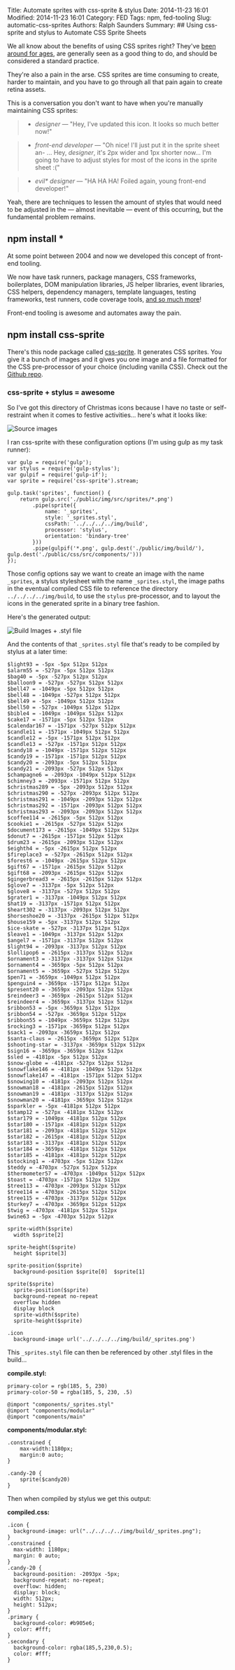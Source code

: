 Title: Automate sprites with css-sprite &amp; stylus
Date: 2014-11-23 16:01
Modified: 2014-11-23 16:01
Category: FED
Tags: npm, fed-tooling
Slug: automatic-css-sprites
Authors: Ralph Saunders
Summary: ## Using css-sprite and stylus to Automate CSS Sprite Sheets

We all know about the benefits of using CSS sprites right? They've [been around for ages](http://alistapart.com/article/sprites), are generally seen as a good thing to do, and should be considered a standard practice.

They're also a pain in the arse. CSS sprites are time consuming to create, harder to maintain, and you have to go through all that pain again to create retina assets.

This is a conversation you don't want to have when you're manually maintaining CSS sprites:

> - *designer* &mdash; "Hey, I've updated this icon. It looks so much better now!"

> - *front-end developer* &mdash; "Oh nice! I'll just put it in the sprite sheet an- ... Hey, *designer*, it's 2px wider and 1px shorter now... I'm going to have to adjust styles for most of the icons in the sprite sheet :("

> - *evil\* designer* &mdash; "HA HA HA! Foiled again, young front-end developer!"

Yeah, there are techniques to lessen the amount of styles that would need to be adjusted in the &mdash; almost inevitable &mdash; event of this occurring, but the fundamental problem remains.

## npm install *

At some point between 2004 and now we developed this concept of front-end tooling.

We now have task runners, package managers, CSS frameworks, boilerplates, DOM manipulation libraries, JS helper libraries, event libraries, CSS helpers, dependency managers, template languages, testing frameworks, test runners, code coverage tools, [and so much more](https://github.com/codylindley/frontend-tools)!

Front-end tooling is awesome and automates away the pain.

## npm install css-sprite

There's this node package called [css-sprite](https://www.npmjs.org/package/css-sprite/). It generates CSS sprites. You give it a bunch of images and it gives you one image and a file formatted for the CSS pre-processor of your choice (including vanilla CSS). Check out the [Github repo](https://github.com/aslansky/css-sprite).


### css-sprite + stylus = awesome

So I've got this directory of Christmas icons because I have no taste or self-restraint when it comes to festive activities... here's what it looks like:

![Source images](./images/src-images.png)

I ran css-sprite with these configuration options (I'm using gulp as my task runner):

    var gulp = require('gulp');
    var stylus = require('gulp-stylus');
    var gulpif = require('gulp-if');
    var sprite = require('css-sprite').stream;

    gulp.task('sprites', function() {
        return gulp.src('./public/img/src/sprites/*.png')
            .pipe(sprite({
                name: '_sprites',
                style: '_sprites.styl',
                cssPath: '../../../../img/build',
                processor: 'stylus',
                orientation: 'bindary-tree'
            }))
            .pipe(gulpif('*.png', gulp.dest('./public/img/build/'), gulp.dest('./public/css/src/components/')))
    });

Those config options say we want to create an image with the name `_sprites`, a stylus stylesheet with the name `_sprites.styl`, the image paths in the eventual compiled CSS file to reference the directory `../../../../img/build`, to use the `stylus` pre-processor, and to layout the icons in the generated sprite in a binary tree fashion.

Here's the generated output:

![Build Images + .styl file](./images/build.png)

And the contents of that `_sprites.styl` file that's ready to be compiled by stylus at a later time:

    $light93 = -5px -5px 512px 512px
    $alarm55 = -527px -5px 512px 512px
    $bag40 = -5px -527px 512px 512px
    $balloon9 = -527px -527px 512px 512px
    $bell47 = -1049px -5px 512px 512px
    $bell48 = -1049px -527px 512px 512px
    $bell49 = -5px -1049px 512px 512px
    $bell50 = -527px -1049px 512px 512px
    $bible4 = -1049px -1049px 512px 512px
    $cake17 = -1571px -5px 512px 512px
    $calendar167 = -1571px -527px 512px 512px
    $candle11 = -1571px -1049px 512px 512px
    $candle12 = -5px -1571px 512px 512px
    $candle13 = -527px -1571px 512px 512px
    $candy18 = -1049px -1571px 512px 512px
    $candy19 = -1571px -1571px 512px 512px
    $candy20 = -2093px -5px 512px 512px
    $candy21 = -2093px -527px 512px 512px
    $champagne6 = -2093px -1049px 512px 512px
    $chimney3 = -2093px -1571px 512px 512px
    $christmas289 = -5px -2093px 512px 512px
    $christmas290 = -527px -2093px 512px 512px
    $christmas291 = -1049px -2093px 512px 512px
    $christmas292 = -1571px -2093px 512px 512px
    $christmas293 = -2093px -2093px 512px 512px
    $coffee114 = -2615px -5px 512px 512px
    $cookie1 = -2615px -527px 512px 512px
    $document173 = -2615px -1049px 512px 512px
    $donut7 = -2615px -1571px 512px 512px
    $drum23 = -2615px -2093px 512px 512px
    $eighth4 = -5px -2615px 512px 512px
    $fireplace3 = -527px -2615px 512px 512px
    $forest6 = -1049px -2615px 512px 512px
    $gift67 = -1571px -2615px 512px 512px
    $gift68 = -2093px -2615px 512px 512px
    $gingerbread3 = -2615px -2615px 512px 512px
    $glove7 = -3137px -5px 512px 512px
    $glove8 = -3137px -527px 512px 512px
    $grater1 = -3137px -1049px 512px 512px
    $hat19 = -3137px -1571px 512px 512px
    $heart302 = -3137px -2093px 512px 512px
    $horseshoe20 = -3137px -2615px 512px 512px
    $house159 = -5px -3137px 512px 512px
    $ice-skate = -527px -3137px 512px 512px
    $leave1 = -1049px -3137px 512px 512px
    $angel7 = -1571px -3137px 512px 512px
    $light94 = -2093px -3137px 512px 512px
    $lollipop6 = -2615px -3137px 512px 512px
    $ornament3 = -3137px -3137px 512px 512px
    $ornament4 = -3659px -5px 512px 512px
    $ornament5 = -3659px -527px 512px 512px
    $pen71 = -3659px -1049px 512px 512px
    $penguin4 = -3659px -1571px 512px 512px
    $present20 = -3659px -2093px 512px 512px
    $reindeer3 = -3659px -2615px 512px 512px
    $reindeer4 = -3659px -3137px 512px 512px
    $ribbon53 = -5px -3659px 512px 512px
    $ribbon54 = -527px -3659px 512px 512px
    $ribbon55 = -1049px -3659px 512px 512px
    $rocking3 = -1571px -3659px 512px 512px
    $sack1 = -2093px -3659px 512px 512px
    $santa-claus = -2615px -3659px 512px 512px
    $shooting-star = -3137px -3659px 512px 512px
    $sign16 = -3659px -3659px 512px 512px
    $sled = -4181px -5px 512px 512px
    $snow-globe = -4181px -527px 512px 512px
    $snowflake146 = -4181px -1049px 512px 512px
    $snowflake147 = -4181px -1571px 512px 512px
    $snowing10 = -4181px -2093px 512px 512px
    $snowman18 = -4181px -2615px 512px 512px
    $snowman19 = -4181px -3137px 512px 512px
    $snowman20 = -4181px -3659px 512px 512px
    $sparkler = -5px -4181px 512px 512px
    $stamp12 = -527px -4181px 512px 512px
    $star179 = -1049px -4181px 512px 512px
    $star180 = -1571px -4181px 512px 512px
    $star181 = -2093px -4181px 512px 512px
    $star182 = -2615px -4181px 512px 512px
    $star183 = -3137px -4181px 512px 512px
    $star184 = -3659px -4181px 512px 512px
    $star185 = -4181px -4181px 512px 512px
    $stocking1 = -4703px -5px 512px 512px
    $teddy = -4703px -527px 512px 512px
    $thermometer57 = -4703px -1049px 512px 512px
    $toast = -4703px -1571px 512px 512px
    $tree113 = -4703px -2093px 512px 512px
    $tree114 = -4703px -2615px 512px 512px
    $tree115 = -4703px -3137px 512px 512px
    $turkey7 = -4703px -3659px 512px 512px
    $twig = -4703px -4181px 512px 512px
    $wine63 = -5px -4703px 512px 512px

    sprite-width($sprite)
      width $sprite[2]

    sprite-height($sprite)
      height $sprite[3]

    sprite-position($sprite)
      background-position $sprite[0]  $sprite[1]

    sprite($sprite)
      sprite-position($sprite)
      background-repeat no-repeat
      overflow hidden
      display block
      sprite-width($sprite)
      sprite-height($sprite)

    .icon
      background-image url('../../../../img/build/_sprites.png')

This `_sprites.styl` file can then be referenced by other .styl files in the build...

__compile.styl:__

    primary-color = rgb(185, 5, 230)
    primary-color-50 = rgba(185, 5, 230, .5)

    @import "components/_sprites.styl"
    @import "components/modular"
    @import "components/main"

__components/modular.styl:__

    .constrained {
        max-width:1180px;
        margin:0 auto;
    }

    .candy-20 {
        sprite($candy20)
    }

Then when compiled by stylus we get this output:

__compiled.css:__

    .icon {
      background-image: url("../../../../img/build/_sprites.png");
    }
    .constrained {
      max-width: 1180px;
      margin: 0 auto;
    }
    .candy-20 {
      background-position: -2093px -5px;
      background-repeat: no-repeat;
      overflow: hidden;
      display: block;
      width: 512px;
      height: 512px;
    }
    .primary {
      background-color: #b905e6;
      color: #fff;
    }
    .secondary {
      background-color: rgba(185,5,230,0.5);
      color: #fff;
    }

